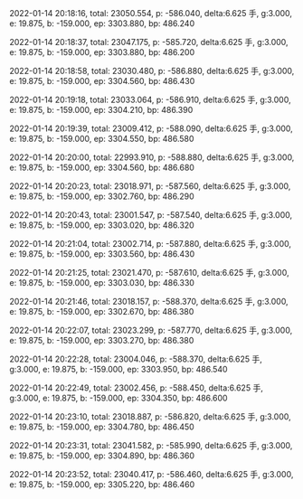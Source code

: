 2022-01-14 20:18:16, total: 23050.554, p: -586.040, delta:6.625 手, g:3.000, e: 19.875, b: -159.000, ep: 3303.880, bp: 486.240

2022-01-14 20:18:37, total: 23047.175, p: -585.720, delta:6.625 手, g:3.000, e: 19.875, b: -159.000, ep: 3303.880, bp: 486.200

2022-01-14 20:18:58, total: 23030.480, p: -586.880, delta:6.625 手, g:3.000, e: 19.875, b: -159.000, ep: 3304.560, bp: 486.430

2022-01-14 20:19:18, total: 23033.064, p: -586.910, delta:6.625 手, g:3.000, e: 19.875, b: -159.000, ep: 3304.210, bp: 486.390

2022-01-14 20:19:39, total: 23009.412, p: -588.090, delta:6.625 手, g:3.000, e: 19.875, b: -159.000, ep: 3304.550, bp: 486.580

2022-01-14 20:20:00, total: 22993.910, p: -588.880, delta:6.625 手, g:3.000, e: 19.875, b: -159.000, ep: 3304.560, bp: 486.680

2022-01-14 20:20:23, total: 23018.971, p: -587.560, delta:6.625 手, g:3.000, e: 19.875, b: -159.000, ep: 3302.760, bp: 486.290

2022-01-14 20:20:43, total: 23001.547, p: -587.540, delta:6.625 手, g:3.000, e: 19.875, b: -159.000, ep: 3303.020, bp: 486.320

2022-01-14 20:21:04, total: 23002.714, p: -587.880, delta:6.625 手, g:3.000, e: 19.875, b: -159.000, ep: 3303.560, bp: 486.430

2022-01-14 20:21:25, total: 23021.470, p: -587.610, delta:6.625 手, g:3.000, e: 19.875, b: -159.000, ep: 3303.030, bp: 486.330

2022-01-14 20:21:46, total: 23018.157, p: -588.370, delta:6.625 手, g:3.000, e: 19.875, b: -159.000, ep: 3302.670, bp: 486.380

2022-01-14 20:22:07, total: 23023.299, p: -587.770, delta:6.625 手, g:3.000, e: 19.875, b: -159.000, ep: 3303.270, bp: 486.380

2022-01-14 20:22:28, total: 23004.046, p: -588.370, delta:6.625 手, g:3.000, e: 19.875, b: -159.000, ep: 3303.950, bp: 486.540

2022-01-14 20:22:49, total: 23002.456, p: -588.450, delta:6.625 手, g:3.000, e: 19.875, b: -159.000, ep: 3304.350, bp: 486.600

2022-01-14 20:23:10, total: 23018.887, p: -586.820, delta:6.625 手, g:3.000, e: 19.875, b: -159.000, ep: 3304.780, bp: 486.450

2022-01-14 20:23:31, total: 23041.582, p: -585.990, delta:6.625 手, g:3.000, e: 19.875, b: -159.000, ep: 3304.890, bp: 486.360

2022-01-14 20:23:52, total: 23040.417, p: -586.460, delta:6.625 手, g:3.000, e: 19.875, b: -159.000, ep: 3305.220, bp: 486.460